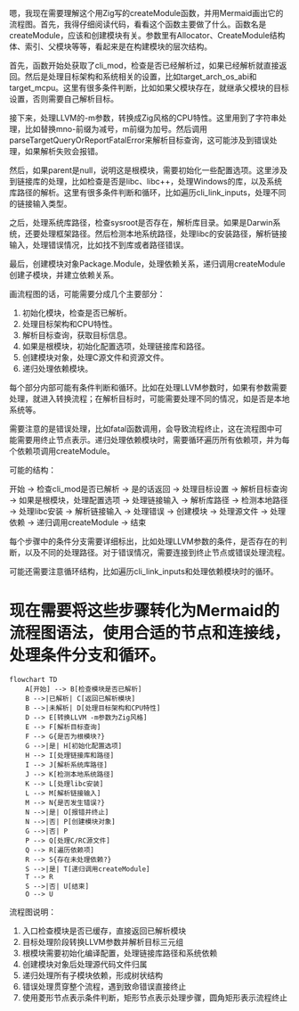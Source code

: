 嗯，我现在需要理解这个用Zig写的createModule函数，并用Mermaid画出它的流程图。首先，我得仔细阅读代码，看看这个函数主要做了什么。函数名是createModule，应该和创建模块有关。参数里有Allocator、CreateModule结构体、索引、父模块等等，看起来是在构建模块的层次结构。

首先，函数开始处获取了cli_mod，检查是否已经解析过，如果已经解析就直接返回。然后是处理目标架构和系统相关的设置，比如target_arch_os_abi和target_mcpu。这里有很多条件判断，比如如果父模块存在，就继承父模块的目标设置，否则需要自己解析目标。

接下来，处理LLVM的-m参数，转换成Zig风格的CPU特性。这里用到了字符串处理，比如替换mno-前缀为减号，m前缀为加号。然后调用parseTargetQueryOrReportFatalError来解析目标查询，这可能涉及到错误处理，如果解析失败会报错。

然后，如果parent是null，说明这是根模块，需要初始化一些配置选项。这里涉及到链接库的处理，比如检查是否是libc、libc++，处理Windows的库，以及系统库路径的解析。这里有很多条件判断和循环，比如遍历cli_link_inputs，处理不同的链接输入类型。

之后，处理系统库路径，检查sysroot是否存在，解析库目录。如果是Darwin系统，还要处理框架路径。然后检测本地系统路径，处理libc的安装路径，解析链接输入，处理错误情况，比如找不到库或者路径错误。

最后，创建模块对象Package.Module，处理依赖关系，递归调用createModule创建子模块，并建立依赖关系。

画流程图的话，可能需要分成几个主要部分：

1. 初始化模块，检查是否已解析。
2. 处理目标架构和CPU特性。
3. 解析目标查询，获取目标信息。
4. 如果是根模块，初始化配置选项，处理链接库和路径。
5. 创建模块对象，处理C源文件和资源文件。
6. 递归处理依赖模块。

每个部分内部可能有条件判断和循环。比如在处理LLVM参数时，如果有参数需要处理，就进入转换流程；在解析目标时，可能需要处理不同的情况，如是否是本地系统等。

需要注意的是错误处理，比如fatal函数调用，会导致流程终止，这在流程图中可能需要用终止节点表示。递归处理依赖模块时，需要循环遍历所有依赖项，并为每个依赖项调用createModule。

可能的结构：

开始 -> 检查cli_mod是否已解析 -> 是的话返回
-> 处理目标设置 -> 解析目标查询 -> 如果是根模块，处理配置选项 -> 处理链接输入 -> 解析库路径 -> 检测本地路径 -> 处理libc安装 -> 解析链接输入 -> 处理错误 -> 创建模块 -> 处理源文件 -> 处理依赖 -> 递归调用createModule -> 结束

每个步骤中的条件分支需要详细标出，比如处理LLVM参数的条件，是否存在的判断，以及不同的处理路径。对于错误情况，需要连接到终止节点或错误处理流程。

可能还需要注意循环结构，比如遍历cli_link_inputs和处理依赖模块时的循环。

现在需要将这些步骤转化为Mermaid的流程图语法，使用合适的节点和连接线，处理条件分支和循环。
================================================
```mermaid
flowchart TD
    A[开始] --> B[检查模块是否已解析]
    B -->|已解析| C[返回已解析模块]
    B -->|未解析| D[处理目标架构和CPU特性]
    D --> E[转换LLVM -m参数为Zig风格]
    E --> F[解析目标查询]
    F --> G{是否为根模块?}
    G -->|是| H[初始化配置选项]
    H --> I[处理链接库和路径]
    I --> J[解析系统库路径]
    J --> K[检测本地系统路径]
    K --> L[处理libc安装]
    L --> M[解析链接输入]
    M --> N{是否发生错误?}
    N -->|是| O[报错并终止]
    N -->|否| P[创建模块对象]
    G -->|否| P
    P --> Q[处理C/RC源文件]
    Q --> R[遍历依赖项]
    R --> S{存在未处理依赖?}
    S -->|是| T[递归调用createModule]
    T --> R
    S -->|否| U[结束]
    O --> U
``` 

流程图说明：
1. 入口检查模块是否已缓存，直接返回已解析模块
2. 目标处理阶段转换LLVM参数并解析目标三元组
3. 根模块需要初始化编译配置，处理链接库路径和系统依赖
4. 创建模块对象后处理源代码文件归属
5. 递归处理所有子模块依赖，形成树状结构
6. 错误处理贯穿整个流程，遇到致命错误直接终止
7. 使用菱形节点表示条件判断，矩形节点表示处理步骤，圆角矩形表示流程终止
